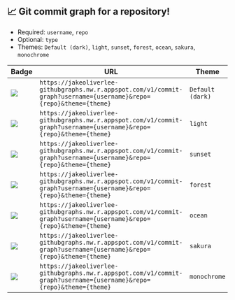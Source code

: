 ## 📈 Git commit graph for a repository!



- Required: `username`, `repo`
- Optional: `type`
- Themes: `Default (dark)`, `light`, `sunset`, `forest`, `ocean`, `sakura`, `monochrome`

| Badge                                                                                                                  | URL                                                                         | Theme                                                                                          |
| ---------------------------------------------------------------------------------------------------------------------- | --------------------------------------------------------------------------- | ---------------------------------------------------------------------------------------------- |
| <img width='' src="https://jakeoliverlee-githubgraphs.nw.r.appspot.com/v1/commit-graph?username=jakeoliverlee&repo=jakeoliverlee.com&theme=dark"/> | `https://jakeoliverlee-githubgraphs.nw.r.appspot.com/v1/commit-graph?username={username}&repo={repo}&theme={theme}` | `Default (dark)` |
| <img width='' src="https://jakeoliverlee-githubgraphs.nw.r.appspot.com/v1/commit-graph?username=jakeoliverlee&repo=jakeoliverlee.com&theme=light" /> | `https://jakeoliverlee-githubgraphs.nw.r.appspot.com/v1/commit-graph?username={username}&repo={repo}&theme={theme}` | `light` |
| <img width='' src="https://jakeoliverlee-githubgraphs.nw.r.appspot.com/v1/commit-graph?username=jakeoliverlee&repo=jakeoliverlee.com&theme=sunset" /> | `https://jakeoliverlee-githubgraphs.nw.r.appspot.com/v1/commit-graph?username={username}&repo={repo}&theme={theme}` | `sunset` |
| <img width='' src="https://jakeoliverlee-githubgraphs.nw.r.appspot.com/v1/commit-graph?username=jakeoliverlee&repo=jakeoliverlee.com&theme=forest" /> | `https://jakeoliverlee-githubgraphs.nw.r.appspot.com/v1/commit-graph?username={username}&repo={repo}&theme={theme}` | `forest` |
| <img width='' src="https://jakeoliverlee-githubgraphs.nw.r.appspot.com/v1/commit-graph?username=jakeoliverlee&repo=jakeoliverlee.com&theme=ocean" /> | `https://jakeoliverlee-githubgraphs.nw.r.appspot.com/v1/commit-graph?username={username}&repo={repo}&theme={theme}` | `ocean` |
| <img width='' src="https://jakeoliverlee-githubgraphs.nw.r.appspot.com/v1/commit-graph?username=jakeoliverlee&repo=jakeoliverlee.com&theme=sakura" /> | `https://jakeoliverlee-githubgraphs.nw.r.appspot.com/v1/commit-graph?username={username}&repo={repo}&theme={theme}` | `sakura` |
| <img width='' src="https://jakeoliverlee-githubgraphs.nw.r.appspot.com/v1/commit-graph?username=jakeoliverlee&repo=jakeoliverlee.com&theme=monochrome" /> | `https://jakeoliverlee-githubgraphs.nw.r.appspot.com/v1/commit-graph?username={username}&repo={repo}&theme={theme}` | `monochrome` |





